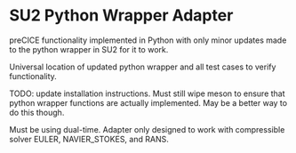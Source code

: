 # SU2 Python Wrapper Adapter

preCICE functionality implemented in Python with only minor updates made to the python wrapper in SU2 for it to work.

Universal location of updated python wrapper and all test cases to verify functionality.


TODO: update installation instructions. Must still wipe meson to ensure that python wrapper functions are actually implemented. May be a better way to do this though.

Must be using dual-time. Adapter only designed to work with compressible solver EULER, NAVIER_STOKES, and RANS.